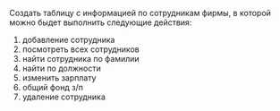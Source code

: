 Создать таблицу с информацией по сотрудникам фирмы, в которой можно быдет выполнить следующие действия:


1. добавление сотрудника
2. посмотреть всех сотрудников
3. найти сотрудника по фамилии
4. найти по должности
5. изменить зарплату
6. общий фонд з/п
7. удаление сотрудника
